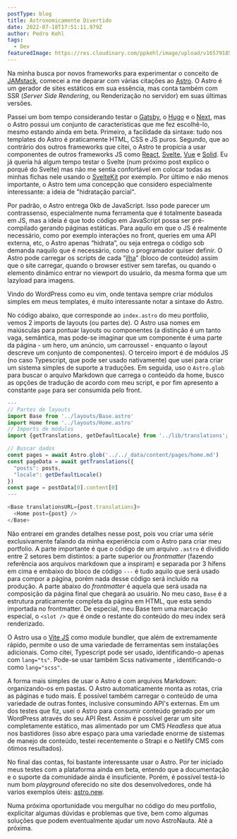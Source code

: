 ```yaml
---
postType: blog
title: Astronomicamente Divertido
date: 2022-07-18T17:51:11.979Z
author: Pedro Kehl
tags:
  - Dev
featuredImage: https://res.cloudinary.com/ppkehl/image/upload/v1657918513/2864e840-2df2-11ec-b5e8-73b095e03049-astro_upwfwm.jpg
---
```

Na minha busca por novos frameworks para experimentar o conceito de [JAMstack](https://jamstack.org/), comecei a me deparar com várias citações ao [Astro](https://astro.build/). O Astro é um gerador de sites estáticos em sua essência, mas conta também com SSR (*Server Side Rendering*, ou Renderização no servidor) em suas últimas versões.

Passei um bom tempo considerando testar o [Gatsby](https://www.gatsbyjs.com/), o [Hugo](https://gohugo.io/) e o [Next](https://nextjs.org/), mas o Astro possui um conjunto de características que me fez escolhê-lo, mesmo estando ainda em beta. Primeiro, a facilidade da sintaxe: tudo nos templates do Astro é praticamente HTML, CSS e JS puros. Segundo, que ao contrário dos outros frameworks que citei, o Astro te propícia a usar componentes de outros frameworks JS como [React](https://pt-br.reactjs.org/), [Svelte](https://svelte.dev/), [Vue](https://vuejs.org/) e [Solid](https://www.solidjs.com/). Eu já queria há algum tempo testar o Svelte (num próximo post explico o porquê do Svelte) mas não me sentia confortável em colocar todas as minhas fichas nele usando o [SvelteKit](https://kit.svelte.dev/) por exemplo. Por último e não menos importante, o Astro tem uma concepção que considero especialmente interessante: a ideia de "hidratação parcial". 

Por padrão, o Astro entrega 0kb de JavaScript. Isso pode parecer um contrassenso, especialmente numa ferramenta que é totalmente baseada em JS, mas a ideia é que todo código em JavaScript possa ser pré-compilado gerando páginas estáticas. Para aquilo em que o JS é realmente necessário, como por exemplo interações no front, queries em uma API externa, etc, o Astro apenas “hidrata”, ou seja entrega o código sob demanda naquilo que é necessário, como o programador quiser definir. O Astro pode carregar os scripts de cada “[ilha](https://jasonformat.com/islands-architecture/)” (bloco de conteúdo) assim que o site carregar, quando o browser estiver sem tarefas, ou quando o elemento dinâmico entrar no viewport do usuário, da mesma forma que um lazyload para imagens.

Vindo do WordPress como eu vim, onde tentava sempre criar módulos simples em meus templates, é muito interessante notar a sintaxe do Astro.

No código abaixo, que corresponde ao `index.astro` do meu portfolio, vemos 2 imports de layouts (ou partes de). O Astro usa nomes em maiúsculas para pontuar layouts ou componentes (a distinção é um tanto vaga, semântica, mas pode-se imaginar que um componente é uma parte da página - um hero, um anúncio, um carroussel - enquanto o layout descreve um conjunto de componentes). O terceiro import é de módulos JS (no caso Typescript, que pode ser usado nativamente) que usei para criar um sistema simples de suporte a traduções. Em seguida, uso o `Astro.glob` para buscar o arquivo Markdown que carrega o conteúdo da home, busco as opções de tradução de acordo com meu script, e por fim apresento a constante `page` para ser consumida pelo front.

```javascript
---
// Partes de layouts
import Base from '../layouts/Base.astro'
import Home from '../layouts/Home.astro'
// Imports de módulos
import {getTranslations, getDefaultLocale} from '../lib/translations';

// Buscar dados
const pages = await Astro.glob('../../_data/content/pages/home.md')
const pageData = await getTranslations({
  "posts": posts,
  "locale": getDefaultLocale()
})
const page = postData[0].content[0]
---

<Base translationsURL={post.translations}>
  <Home post={post} />
</Base>
```

Não entrarei em grandes detalhes nesse post, pois vou criar uma série exclusivamente falando da minha experiência com o Astro para criar meu portfolio. A parte importante é que o código de um arquivo `.astro` é dividido entre 2 setores bem distintos: a parte superior ou *frontmatter* (fazendo referência aos arquivos markdown que a inspiram) e separada por 3 hífens em cima e embaixo do bloco de código `---` é tudo aquilo que será usado para compor a página, porém nada desse código será incluído na produção. A parte abaixo do *frontmatter* é aquela que será usada na composição da página final que chegará ao usuário. No meu caso, `Base` é a estrutura praticamente completa da página em HTML, que esta sendo importada no frontmatter. De especial, meu Base tem uma marcação especial, o `<slot />` que é onde o restante do conteúdo do meu index será renderizado.

O Astro usa o [Vite JS](https://vitejs.dev/) como module bundler, que além de extremamente rápido, permite o uso de uma variedade de ferramentas sem instalações adicionais. Como citei, Typescript pode ser usado, identificando-o apenas com `lang="ts"`. Pode-se usar também Scss nativamente , identificando-o como `lang="scss"`. 

A forma mais simples de usar o Astro é com arquivos Markdown: organizando-os em pastas. O Astro automaticamente monta as rotas, cria as páginas e tudo mais. É possível também carregar o conteúdo de uma variedade de outras fontes, inclusive consumindo API's externas. Em um dos testes que fiz, usei o Astro para consumir conteúdo gerado por um WordPress através do seu API Rest. Assim é possível gerar um site completamente estático, mas alimentado por um CMS *Headless* que atua nos bastidores (isso abre espaço para uma variedade enorme de sistemas de manejo de conteúdo, testei recentemente o Strapi e o Netlify CMS com ótimos resultados).

No final das contas, foi bastante interessante usar o Astro. Por ter iniciado meus testes com a plataforma ainda em beta, entendo que a documentação e o suporte da comunidade ainda é insuficiente. Porém, é possível testá-lo num bom *playground* oferecido no site dos desenvolvedores, onde há varios exemplos úteis: [astro.new](https://astro.new/).

Numa próxima oportunidade vou mergulhar no código do meu portfolio, explicitar algumas dúvidas e problemas que tive, bem como algumas soluções que podem eventualmente ajudar um novo AstroNauta. Até a próxima.